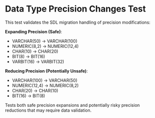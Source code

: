 # Data Type Precision Changes Test

This test validates the SDL migration handling of precision modifications:

**Expanding Precision (Safe)**:
- VARCHAR(50) → VARCHAR(100)
- NUMERIC(8,2) → NUMERIC(12,4)
- CHAR(10) → CHAR(20)
- BIT(8) → BIT(16)
- VARBIT(16) → VARBIT(32)

**Reducing Precision (Potentially Unsafe)**:
- VARCHAR(100) → VARCHAR(50) 
- NUMERIC(12,4) → NUMERIC(8,2)
- CHAR(20) → CHAR(10)
- BIT(16) → BIT(8)

Tests both safe precision expansions and potentially risky precision reductions that may require data validation.